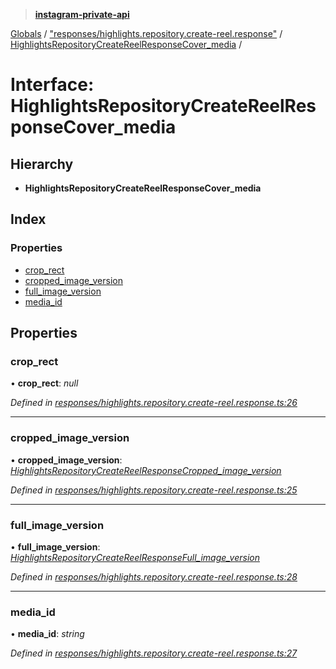 > **[instagram-private-api](../README.md)**

[Globals](../README.md) / ["responses/highlights.repository.create-reel.response"](../modules/_responses_highlights_repository_create_reel_response_.md) / [HighlightsRepositoryCreateReelResponseCover_media](_responses_highlights_repository_create_reel_response_.highlightsrepositorycreatereelresponsecover_media.md) /

# Interface: HighlightsRepositoryCreateReelResponseCover_media

## Hierarchy

* **HighlightsRepositoryCreateReelResponseCover_media**

## Index

### Properties

* [crop_rect](_responses_highlights_repository_create_reel_response_.highlightsrepositorycreatereelresponsecover_media.md#crop_rect)
* [cropped_image_version](_responses_highlights_repository_create_reel_response_.highlightsrepositorycreatereelresponsecover_media.md#cropped_image_version)
* [full_image_version](_responses_highlights_repository_create_reel_response_.highlightsrepositorycreatereelresponsecover_media.md#full_image_version)
* [media_id](_responses_highlights_repository_create_reel_response_.highlightsrepositorycreatereelresponsecover_media.md#media_id)

## Properties

###  crop_rect

• **crop_rect**: *null*

*Defined in [responses/highlights.repository.create-reel.response.ts:26](https://github.com/dilame/instagram-private-api/blob/3e16058/src/responses/highlights.repository.create-reel.response.ts#L26)*

___

###  cropped_image_version

• **cropped_image_version**: *[HighlightsRepositoryCreateReelResponseCropped_image_version](_responses_highlights_repository_create_reel_response_.highlightsrepositorycreatereelresponsecropped_image_version.md)*

*Defined in [responses/highlights.repository.create-reel.response.ts:25](https://github.com/dilame/instagram-private-api/blob/3e16058/src/responses/highlights.repository.create-reel.response.ts#L25)*

___

###  full_image_version

• **full_image_version**: *[HighlightsRepositoryCreateReelResponseFull_image_version](_responses_highlights_repository_create_reel_response_.highlightsrepositorycreatereelresponsefull_image_version.md)*

*Defined in [responses/highlights.repository.create-reel.response.ts:28](https://github.com/dilame/instagram-private-api/blob/3e16058/src/responses/highlights.repository.create-reel.response.ts#L28)*

___

###  media_id

• **media_id**: *string*

*Defined in [responses/highlights.repository.create-reel.response.ts:27](https://github.com/dilame/instagram-private-api/blob/3e16058/src/responses/highlights.repository.create-reel.response.ts#L27)*